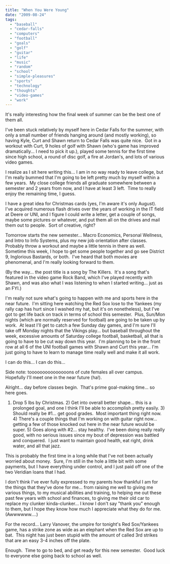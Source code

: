```yaml
---
title: "When You Were Young"
date: "2009-08-24"
tags:
  - "baseball"
  - "cedar-falls"
  - "computers"
  - "football"
  - "goals"
  - "golf"
  - "guitar"
  - "life"
  - "music"
  - "random"
  - "school"
  - "simple-pleasures"
  - "sports"
  - "technology"
  - "thoughts"
  - "video-games"
  - "work"
---
```


It's really interesting how the final week of summer can be the best one of them all.

I've been stuck relatively by myself here in Cedar Falls for the summer, with only a small number of friends hanging around (and mostly working), so having Kyle, Curt and Shawn return to Cedar Falls was quite nice.  Got in a workout with Curt, 9 holes of golf with Shawn (who's game has improved dramatically... I need to pick it up.), played some tennis for the first time since high school, a round of disc golf, a fire at Jordan's, and lots of various video games.

I realize as I sit here writing this... I am in no way ready to leave college, but I'm really bummed that I'm going to be left pretty much by myself within a few years.  My close college friends all graduate somewhere between a semester and 2 years from now, and I have at least 3 left.  Time to really enjoy the remaining time, I guess.

I have a great idea for Christmas cards (yes, I'm aware it's only August).  I've acquired numerous flash drives over the years of working in the IT field at Deere or UNI, and I figure I could write a letter, get a couple of songs, maybe some pictures or whatever, and put them all on the drives and mail them out to people.  Sort of creative, right?

Tomorrow starts the new semester... Macro Economics, Personal Wellness, and Intro to Info Systems, plus my new job orientation after classes.  Probably throw a workout and maybe a little tennis in there as well.  Sometime this week, I hope to get some people together and go see District 9, Inglorious Bastards, or both.  I've heard that both movies are phenomenal, and I'm really looking forward to them.

(By the way... the post title is a song by The Killers.  It's a song that's featured in the video game Rock Band, which I've played recently with Shawn, and was also what I was listening to when I started writing... just as an FYI.)

I'm really not sure what's going to happen with me and sports here in the near future.  I'm sitting here watching the Red Sox lose to the Yankees (my rally cap has hurt since I washed my hat, but it's on nonetheless), but I've got to get life back on track in terms of school this semester.  Plus, Sun/Mon nights (which are normally reserved for football) are going to be taken up by work.  At least I'll get to catch a few Sunday day games, and I'm sure I'll take off Monday nights that the Vikings play... but baseball throughout the week, excessive amounts of Saturday college football, basketball, all that is going to have to be cut way down this year.  I'm planning to be in the front row at all 6 of the UNI football games with Shawn and Curt this year... I'm just going to have to learn to manage time really well and make it all work.

I can do this... I can do this...

Side note: tooooooooooooooons of cute females all over campus.  Hopefully I'll meet one in the near future (ha!).

Alright... day before classes begin.  That's prime goal-making time... so here goes.

1) Drop 5 lbs by Christmas. 2) Get into overall better shape... this is a prolonged goal, and one I think I'll be able to accomplish pretty easily. 3) Should really be #1... get good grades.  Most important thing right now. 4) There's a couple things that I'm working on with guitar right now... getting a few of those knocked out here in the near future would be super. 5) Goes along with #2... stay healthy.  I've been doing really really good, with no serious issues since my bout of depression was battled and conquered.  I just want to maintain good health, eat right, drink water, and all that jazz.

This is probably the first time in a long while that I've not been actually worried about money.  Sure, I'm still in the hole a little bit with some payments, but I have everything under control, and I just paid off one of the two Veridian loans that I had.

I don't think I've ever fully expressed to my parents how thankful I am for the things that they've done for me... from raising me well to giving me various things, to my musical abilities and training, to helping me out these past few years with school and finances, to giving me their old car to replace my clunker kinda-clunker... I know I don't say "thank you" enough to them, but I hope they know how much I appreciate what they do for me.  (Awwwwww....)

For the record... Larry Vanover, the umpire for tonight's Red Sox/Yankees game, has a strike zone as wide as an elephant when the Red Sox are up to bat.  This night has just been stupid with the amount of called 3rd strikes that are an easy 3-4 inches off the plate.

Enough.  Time to go to bed, and get ready for this new semester.  Good luck to everyone else going back to school as well.
